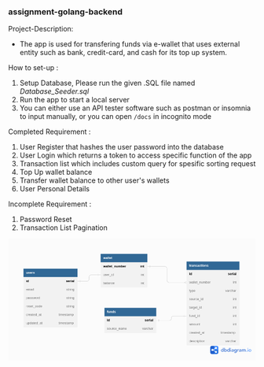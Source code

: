 ### assignment-golang-backend

Project-Description:
- The app is used for transfering funds via e-wallet that uses external entity such as bank, credit-card, and cash for its top up system.

How to set-up :
1. Setup Database, Please run the given .SQL file named *Database_Seeder.sql*
2. Run the app to start a local server 
3. You can either use an API tester software such as postman or insomnia to input manually, or you can open `/docs` in incognito mode

Completed Requirement :
1. User Register that hashes the user password into the database
2. User Login which returns a token to access specific function of the app
3. Transaction list which includes custom query for spesific sorting request
4. Top Up wallet balance
5. Transfer wallet balance to other user's wallets
6. User Personal Details

Incomplete Requirement :
1. Password Reset
2. Transaction List Pagination

![ERD](assets/assignment_wallet_erd.png)